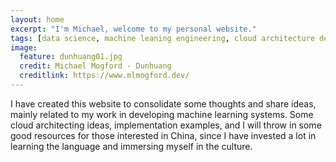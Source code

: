 ```yaml
---
layout: home
excerpt: "I'm Michael, welcome to my personal website."
tags: [data science, machine leaning engineering, cloud architecture design, personal blog, machine learning system development, mlops]
image:
  feature: dunhuang01.jpg
  credit: Michael Mogford - Dunhuang
  creditlink: https://www.mlmogford.dev/
---
```



I have created this website to consolidate some thoughts and share ideas, mainly related to my work in developing machine learning systems. Some cloud architecting ideas, implementation examples, and I will throw in some good resources for those interested in China, since I have invested a lot in learning the language and immersing myself in the culture.
